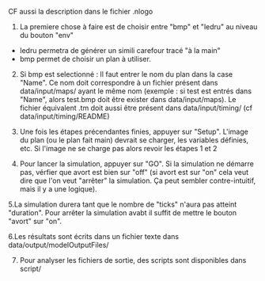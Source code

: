 CF aussi la description dans le fichier .nlogo

1. La premiere chose à faire est de choisir entre "bmp" et "ledru" au niveau du bouton "env"
 - ledru permetra de générer un simili carefour tracé "à la main"
 - bmp permet de choisir un plan à utiliser.

2. Si bmp est selectionné : 
Il faut entrer le nom du plan dans la case "Name". Ce nom doit correspondre à un fichier présent dans data/input/maps/ ayant le même nom (exemple : si test est entrés dans "Name", alors test.bmp doit être exister dans data/input/maps). Le fichier équivalent .tm doit aussi être présent dans data/input/timing/ (cf data/input/timing/README)

3. Une fois les étapes précendantes finies, appuyer sur "Setup". L'image du plan (ou le plan fait main) devrait se charger, les variables définies, etc.
Si l'image ne se charge pas alors revoir les étapes 1 et 2

4. Pour lancer la simulation, appuyer sur "GO".
Si la simulation ne démarre pas, vérfier que avort est bien sur "off" (si avort est sur "on" cela veut dire que l'on veut "arrêter" la simulation. Ça peut sembler contre-intuitif, mais il y a une logique).

5.La simulation durera tant que le nombre de "ticks" n'aura pas atteint "duration". Pour arrêter la simulation avabt il suffit de mettre le bouton "avort" sur "on".

6.Les résultats sont écrits dans un fichier texte dans data/output/modelOutputFiles/

7. Pour analyser les fichiers de sortie, des scripts sont disponibles dans script/
